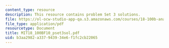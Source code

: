 ```yaml
---
content_type: resource
description: This resource contains problem Set 3 solutions.
file: https://ol-ocw-studio-app-qa.s3.amazonaws.com/courses/18-100b-analysis-i-fall-2010/b3aa2982a337943934e6f1fc2cb22065_MIT18_100BF10_pset3sol.pdf
file_type: application/pdf
resourcetype: Document
title: MIT18_100BF10_pset3sol.pdf
uid: b3aa2982-a337-9439-34e6-f1fc2cb22065
---
```

